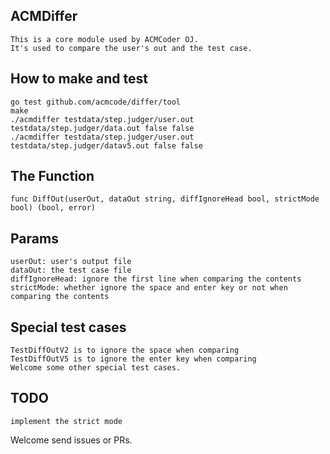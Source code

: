 ## ACMDiffer
```
This is a core module used by ACMCoder OJ.
It's used to compare the user's out and the test case.
```

## How to make and test
```
go test github.com/acmcode/differ/tool
make
./acmdiffer testdata/step.judger/user.out testdata/step.judger/data.out false false
./acmdiffer testdata/step.judger/user.out testdata/step.judger/datav5.out false false
```

## The Function
```
func DiffOut(userOut, dataOut string, diffIgnoreHead bool, strictMode bool) (bool, error)

```

## Params
```
userOut: user's output file
dataOut: the test case file
diffIgnoreHead: ignore the first line when comparing the contents
strictMode: whether ignore the space and enter key or not when comparing the contents
```

## Special test cases
```
TestDiffOutV2 is to ignore the space when comparing
TestDiffOutV5 is to ignore the enter key when comparing
Welcome some other special test cases.
```

## TODO
```
implement the strict mode
```

Welcome send issues or PRs.